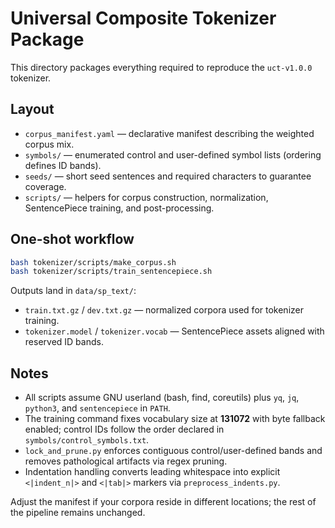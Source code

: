 # Universal Composite Tokenizer Package

This directory packages everything required to reproduce the `uct-v1.0.0` tokenizer.

## Layout

- `corpus_manifest.yaml` — declarative manifest describing the weighted corpus mix.
- `symbols/` — enumerated control and user-defined symbol lists (ordering defines ID bands).
- `seeds/` — short seed sentences and required characters to guarantee coverage.
- `scripts/` — helpers for corpus construction, normalization, SentencePiece training, and post-processing.

## One-shot workflow

```bash
bash tokenizer/scripts/make_corpus.sh
bash tokenizer/scripts/train_sentencepiece.sh
```

Outputs land in `data/sp_text/`:

- `train.txt.gz` / `dev.txt.gz` — normalized corpora used for tokenizer training.
- `tokenizer.model` / `tokenizer.vocab` — SentencePiece assets aligned with reserved ID bands.

## Notes

- All scripts assume GNU userland (bash, find, coreutils) plus `yq`, `jq`, `python3`, and `sentencepiece` in `PATH`.
- The training command fixes vocabulary size at **131072** with byte fallback enabled; control IDs follow the order declared in `symbols/control_symbols.txt`.
- `lock_and_prune.py` enforces contiguous control/user-defined bands and removes pathological artifacts via regex pruning.
- Indentation handling converts leading whitespace into explicit `<|indent_n|>` and `<|tab|>` markers via `preprocess_indents.py`.

Adjust the manifest if your corpora reside in different locations; the rest of the pipeline remains unchanged.
